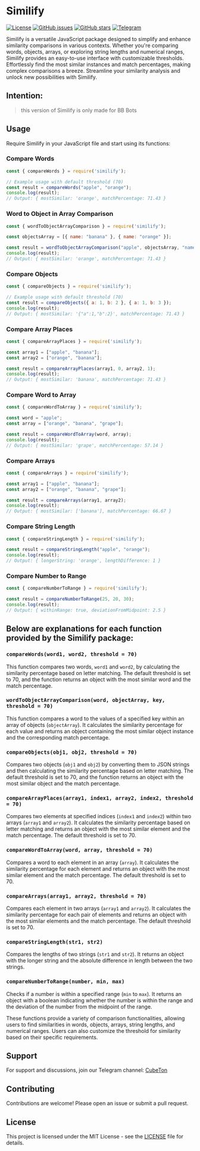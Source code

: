 
# Similify

[![License](https://img.shields.io/badge/license-MIT-blue.svg)](https://opensource.org/licenses/MIT)
[![GitHub issues](https://img.shields.io/github/issues/Untoldhacker-Dev/similify.bb.svg)](https://github.com/Untoldhacker-Dev/similify.bb/issues)
[![GitHub stars](https://img.shields.io/github/stars/Untoldhacker-Dev/similify.bb.svg)](https://github.com/Untoldhacker-Dev/similify.bb/stargazers)
[![Telegram](https://img.shields.io/badge/chat-on%20telegram-0088cc.svg)](https://t.me/CubeTon)

Similify is a versatile JavaScript package designed to simplify and enhance similarity comparisons in various contexts. Whether you're comparing words, objects, arrays, or exploring string lengths and numerical ranges, Similify provides an easy-to-use interface with customizable thresholds. Effortlessly find the most similar instances and match percentages, making complex comparisons a breeze. Streamline your similarity analysis and unlock new possibilities with Similify.

## Intention: 
> this version of Similify is only made for BB Bots

## Usage

Require Similify in your JavaScript file and start using its functions:

### Compare Words

```javascript
const { compareWords } = require('similify');

// Example usage with default threshold (70)
const result = compareWords("apple", "orange");
console.log(result);
// Output: { mostSimilar: 'orange', matchPercentage: 71.43 }  
```

### Word to Object in Array Comparison

```javascript
const { wordToObjectArrayComparison } = require('similify');

const objectsArray = [{ name: "banana" }, { name: "orange" }];

const result = wordToObjectArrayComparison("apple", objectsArray, "name");
console.log(result);
// Output: { mostSimilar: 'orange', matchPercentage: 71.43 }  
```

### Compare Objects

```javascript
const { compareObjects } = require('similify');

// Example usage with default threshold (70)
const result = compareObjects({ a: 1, b: 2 }, { a: 1, b: 3 });
console.log(result);
// Output: { mostSimilar: '{"a":1,"b":2}', matchPercentage: 71.43 }  
```

### Compare Array Places

```javascript
const { compareArrayPlaces } = require('similify');

const array1 = ["apple", "banana"];
const array2 = ["orange", "banana"];

const result = compareArrayPlaces(array1, 0, array2, 1);
console.log(result);
// Output: { mostSimilar: 'banana', matchPercentage: 71.43 }  
```

### Compare Word to Array

```javascript
const { compareWordToArray } = require('similify');

const word = "apple";
const array = ["orange", "banana", "grape"];

const result = compareWordToArray(word, array);
console.log(result);
// Output: { mostSimilar: 'grape', matchPercentage: 57.14 }  
```

### Compare Arrays

```javascript
const { compareArrays } = require('similify');

const array1 = ["apple", "banana"];
const array2 = ["orange", "banana", "grape"];

const result = compareArrays(array1, array2);
console.log(result);
// Output: { mostSimilar: ['banana'], matchPercentage: 66.67 }  
```

### Compare String Length

```javascript
const { compareStringLength } = require('similify');

const result = compareStringLength("apple", "orange");
console.log(result);
// Output: { longerString: 'orange', lengthDifference: 1 }  
```

### Compare Number to Range

```javascript
const { compareNumberToRange } = require('similify');

const result = compareNumberToRange(25, 20, 30);
console.log(result);
// Output: { withinRange: true, deviationFromMidpoint: 2.5 }  
```

## Below are explanations for each function provided by the Similify package:

### `compareWords(word1, word2, threshold = 70)`

This function compares two words, `word1` and `word2`, by calculating the similarity percentage based on letter matching. The default threshold is set to 70, and the function returns an object with the most similar word and the match percentage.

### `wordToObjectArrayComparison(word, objectArray, key, threshold = 70)`

This function compares a word to the values of a specified key within an array of objects (`objectArray`). It calculates the similarity percentage for each value and returns an object containing the most similar object instance and the corresponding match percentage.

### `compareObjects(obj1, obj2, threshold = 70)`

Compares two objects (`obj1` and `obj2`) by converting them to JSON strings and then calculating the similarity percentage based on letter matching. The default threshold is set to 70, and the function returns an object with the most similar object and the match percentage.

### `compareArrayPlaces(array1, index1, array2, index2, threshold = 70)`

Compares two elements at specified indices (`index1` and `index2`) within two arrays (`array1` and `array2`). It calculates the similarity percentage based on letter matching and returns an object with the most similar element and the match percentage. The default threshold is set to 70.

### `compareWordToArray(word, array, threshold = 70)`

Compares a word to each element in an array (`array`). It calculates the similarity percentage for each element and returns an object with the most similar element and the match percentage. The default threshold is set to 70.

### `compareArrays(array1, array2, threshold = 70)`

Compares each element in two arrays (`array1` and `array2`). It calculates the similarity percentage for each pair of elements and returns an object with the most similar elements and the match percentage. The default threshold is set to 70.

### `compareStringLength(str1, str2)`

Compares the lengths of two strings (`str1` and `str2`). It returns an object with the longer string and the absolute difference in length between the two strings.

### `compareNumberToRange(number, min, max)`

Checks if a number is within a specified range (`min` to `max`). It returns an object with a boolean indicating whether the number is within the range and the deviation of the number from the midpoint of the range.

These functions provide a variety of comparison functionalities, allowing users to find similarities in words, objects, arrays, string lengths, and numerical ranges. Users can also customize the threshold for similarity based on their specific requirements.


## Support

For support and discussions, join our Telegram channel: [CubeTon](https://t.me/CubeTon)

## Contributing

Contributions are welcome! Please open an issue or submit a pull request.

## License

This project is licensed under the MIT License - see the [LICENSE](LICENSE) file for details.
